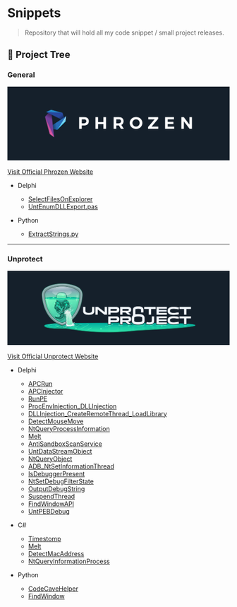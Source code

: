 # Snippets

> Repository that will hold all my code snippet / small project releases.

## 🌳 Project Tree

### General

<p align="center">
  <img src="Images/Phrozen.png"/>
</p>

[Visit Official Phrozen Website](https://www.phrozen.io)

* Delphi
	* [SelectFilesOnExplorer](Delphi/SelectFilesOnExplorer/)
	* [UntEnumDLLExport.pas](Delphi/UntEnumDLLExport.pas)
	
* Python
	* [ExtractStrings.py](Python/ExtractStrings.py)

---

### Unprotect

<p align="center">
  <img src="Images/Unprotect.png"/>
</p>

[Visit Official Unprotect Website](https://unprotect.it)

* Delphi
	* [APCRun](Unprotect/Delphi/APCRun.dpr)
	* [APCInjector](Unprotect/Delphi/APCInjector.dpr)
	* [RunPE](Unprotect/Delphi/RunPE.dpr)
	* [ProcEnvInjection_DLLInjection](Unprotect/Delphi/ProcEnvInjection_DLLInjection.dpr)
	* [DLLInjection_CreateRemoteThread_LoadLibrary](Unprotect/Delphi//DLLInjection_CreateRemoteThread_LoadLibrary.dpr)
	* [DetectMouseMove](Unprotect/Delphi/DetectMouseMove.dpr)
	* [NtQueryProcessInformation](Unprotect/Delphi/NtQueryProcessInformation.dpr)
	* [Melt](Unprotect/Delphi/Melt.dpr)
	* [AntiSandboxScanService](Unprotect/Delphi/AntiSandboxScanService.dpr)
	* [UntDataStreamObject](Unprotect/Delphi/UntDataStreamObject.pas)
	* [NtQueryObject](Unprotect/Delphi/NtQueryObject.dpr)
	* [ADB_NtSetInformationThread](Unprotect/Delphi/ADB_NtSetInformationThread.dpr)
	* [IsDebuggerPresent](Unprotect/Delphi/IsDebuggerPresent.dpr)
	* [NtSetDebugFilterState](Unprotect/Delphi/NtSetDebugFilterState.dpr)
	* [OutputDebugString](Unprotect/Delphi/OutputDebugString.dpr)
	* [SuspendThread](Unprotect/Delphi/SuspendThread.dpr)
	* [FindWindowAPI](Unprotect/Delphi/FindWindowAPI.dpr)
	* [UntPEBDebug](Unprotect/Delphi/UntPEBDebug.pas)


* C#
	* [Timestomp](Unprotect/CS/Timestomp.cs)
	* [Melt](Unprotect/CS/Melt.cs)
	* [DetectMacAddress](Unprotect/CS/DetectMacAddress.cs)
	* [NtQueryInformationProcess](Unprotect/CS/NtQueryInformationProcess.cs)


* Python
	* [CodeCaveHelper](Unprotect/Python/CodeCaveHelper.py)
	* [FindWindow](Unprotect/Python/FindWindow.py)